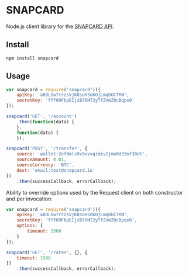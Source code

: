 SNAPCARD
========

Node.js client library for the [SNAPCARD API](http://wallets.docs.snapcard.io/).

Install
-------

```
npm install snapcard
```

Usage
-----

```javascript
var snapcard = require('snapcard')({
    apiKey: 'a8OLGw7rrzsVjK8soHSnKOjLmqDGCTKW',
    secretKey: 'f7f09FbpEIjzBlRNT2yTfZVmZ0cBqpx0'
});
```

```javascript
snapcard('GET', '/account')
    .then(function(data) {
    },
    function(data) {
    });
```

```javascript
snapcard('POST', '/transfer', {
    source: 'wallet:2ef8mls9v9ovvqimiv2jmn0d33nf30dt',
    sourceAmount: 0.01,
    sourceCurrency: 'BTC',
    dest: 'email:test@snapcard.io'
})
    .then(successCallback, errorCallback);
```

Ability to override options used by the Request client on both constructor and per invocation:

```javascript
var snapcard = require('snapcard')({
    apiKey: 'a8OLGw7rrzsVjK8soHSnKOjLmqDGCTKW',
    secretKey: 'f7f09FbpEIjzBlRNT2yTfZVmZ0cBpqx0',
    options: {
        timeout: 1500
    }
});
```

```javascript
snapcard('GET', '/rates', {}, {
    timeout: 1500
})
    .then(successCallback, errorCallback);
```
